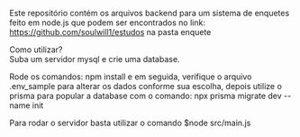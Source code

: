 Este repositório contém os arquivos backend para um sistema de enquetes feito em node.js que podem ser encontrados no link: https://github.com/soulwill1/estudos na pasta enquete

Como utilizar?<br/>
Suba um servidor mysql e crie uma database.

Rode os comandos: npm install e em seguida, verifique o arquivo .env_sample para alterar os dados conforme sua escolha, depois utilize o prisma para popular a database com o comando: npx prisma migrate dev --name init

Para rodar o servidor basta utilizar o comando $node src/main.js
